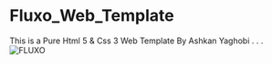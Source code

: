# Fluxo_Web_Template
This is a Pure Html 5 &amp; Css 3 Web Template By Ashkan Yaghobi
.
.
.
![FLUXO](https://github.com/ashkanjaycob/Fluxo_Web_Template/assets/111354885/92cb99e7-0233-41d3-b05d-f639a701674e)
